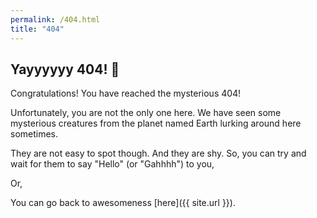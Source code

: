 ```yaml
---
permalink: /404.html
title: "404"
---
```


Yayyyyyy 404! 🎉
-

Congratulations! You have reached the mysterious 404!

Unfortunately, you are not the only one here. We have seen some mysterious creatures from the planet named Earth lurking around here sometimes.

They are not easy to spot though. And they are shy. So, you can try and wait for them to say "Hello" (or "Gahhhh") to you,

Or,

You can go back to awesomeness [here]({{ site.url }}).
